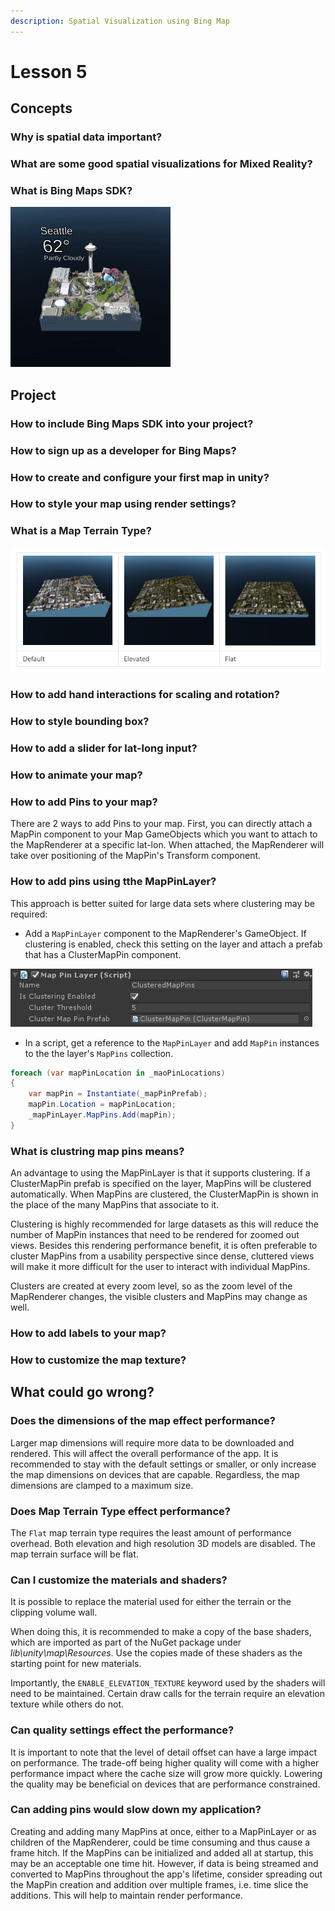 ```yaml
---
description: Spatial Visualization using Bing Map
---
```


# Lesson 5

## Concepts

### Why is spatial data important?

### What are some good spatial visualizations for Mixed Reality?

### What is Bing Maps SDK?

![](.gitbook/assets/weathercube.gif)

## Project

### How to include Bing Maps SDK into your project?

### How to sign up as a developer for Bing Maps?

### How to create and configure your first map in unity?

### How to style your map using render settings?

### What is a Map Terrain Type?

![](.gitbook/assets/mapterraintype.png)

### How to add hand interactions for scaling and rotation?

### How to style bounding box?

### How to add a slider for lat-long input?

### How to animate your map?

### How to add Pins to your map?

There are 2 ways to add Pins to your map. First, you can directly attach a MapPin component to your Map GameObjects which you want to attach to the MapRenderer at a specific lat-lon. When attached, the MapRenderer will take over positioning of the MapPin's Transform component.

### How to add pins using tthe MapPinLayer?

This approach is better suited for large data sets where clustering may be required:

* Add a `MapPinLayer` component to the MapRenderer's GameObject. If clustering is enabled, check this setting on the layer and attach a prefab that has a ClusterMapPin component.

![Map Pin Layer Script](.gitbook/assets/mappinlayerwithclustering.png)

* In a script, get a reference to the `MapPinLayer` and add `MapPin` instances to the the layer's `MapPins` collection.

```csharp
foreach (var mapPinLocation in _maoPinLocations)
{
    var mapPin = Instantiate(_mapPinPrefab);
    mapPin.Location = mapPinLocation;
    _mapPinLayer.MapPins.Add(mapPin);
}​

```

### What is clustring map pins means?

An advantage to using the MapPinLayer is that it supports clustering. If a ClusterMapPin prefab is specified on the layer, MapPins will be clustered automatically. When MapPins are clustered, the ClusterMapPin is shown in the place of the many MapPins that associate to it.

Clustering is highly recommended for large datasets as this will reduce the number of MapPin instances that need to be rendered for zoomed out views. Besides this rendering performance benefit, it is often preferable to cluster MapPins from a usability perspective since dense, cluttered views will make it more difficult for the user to interact with individual MapPins.

Clusters are created at every zoom level, so as the zoom level of the MapRenderer changes, the visible clusters and MapPins may change as well.

### How to add labels to your map?

### How to customize the map texture?

## What could go wrong?

### Does the dimensions of the map effect performance?

Larger map dimensions will require more data to be downloaded and rendered. This will affect the overall performance of the app. It is recommended to stay with the default settings or smaller, or only increase the map dimensions on devices that are capable. Regardless, the map dimensions are clamped to a maximum size.

### Does Map Terrain Type effect performance?

 The `Flat` map terrain type requires the least amount of performance overhead. Both elevation and high resolution 3D models are disabled. The map terrain surface will be flat.

### Can I customize the materials and shaders? 

It is possible to replace the material used for either the terrain or the clipping volume wall.

When doing this, it is recommended to make a copy of the base shaders, which are imported as part of the NuGet package under _lib\unity\map\Resources_. Use the copies made of these shaders as the starting point for new materials.

 Importantly, the `ENABLE_ELEVATION_TEXTURE` keyword used by the shaders will need to be maintained. Certain draw calls for the terrain require an elevation texture while others do not.

### Can quality settings effect the performance?

It is important to note that the level of detail offset can have a large impact on performance. The trade-off being higher quality will come with a higher performance impact where the cache size will grow more quickly. Lowering the quality may be beneficial on devices that are performance constrained.

### Can adding pins would slow down my application?

Creating and adding many MapPins at once, either to a MapPinLayer or as children of the MapRenderer, could be time consuming and thus cause a frame hitch. If the MapPins can be initialized and added all at startup, this may be an acceptable one time hit. However, if data is being streamed and converted to MapPins throughout the app's lifetime, consider spreading out the MapPin creation and addition over multiple frames, i.e. time slice the additions. This will help to maintain render performance.

